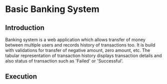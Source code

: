 # Basic Banking System

## Introduction
Banking system is a web application which allows transfer of money between multiple users and records history of transactions too. It is build with validations for transfer of negative amount, zero amount, etc. The tabular representation of transaction history displays transaction details and also status of transaction such as 'Failed' or 'Successful'.

## Execution


